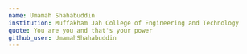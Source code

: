 ```yaml
---
name: Umamah Shahabuddin
institution: Muffakham Jah College of Engineering and Technology
quote: You are you and that's your power
github_user: UmamahShahabuddin
---
```


